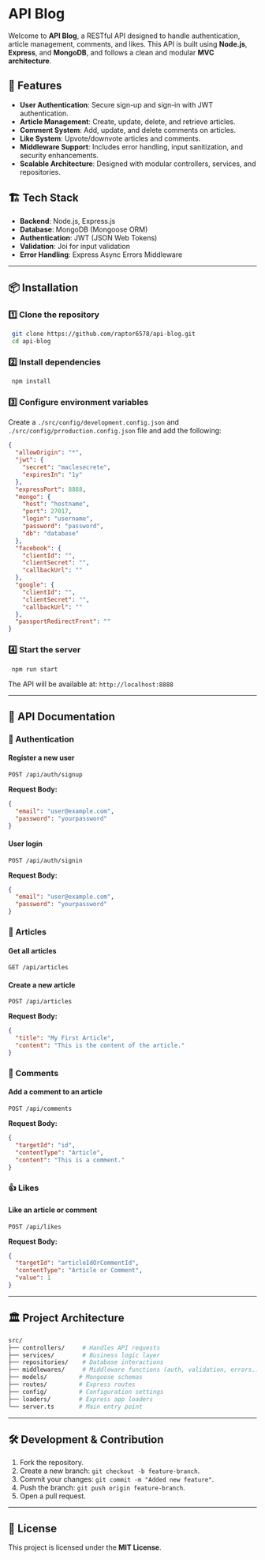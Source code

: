 # API Blog

Welcome to **API Blog**, a RESTful API designed to handle authentication, article management, comments, and likes. This API is built using **Node.js**, **Express**, and **MongoDB**, and follows a clean and modular **MVC architecture**.

## 🚀 Features
- **User Authentication**: Secure sign-up and sign-in with JWT authentication.
- **Article Management**: Create, update, delete, and retrieve articles.
- **Comment System**: Add, update, and delete comments on articles.
- **Like System**: Upvote/downvote articles and comments.
- **Middleware Support**: Includes error handling, input sanitization, and security enhancements.
- **Scalable Architecture**: Designed with modular controllers, services, and repositories.

## 🏗️ Tech Stack
- **Backend**: Node.js, Express.js
- **Database**: MongoDB (Mongoose ORM)
- **Authentication**: JWT (JSON Web Tokens)
- **Validation**: Joi for input validation
- **Error Handling**: Express Async Errors Middleware

---

## 📦 Installation

### 1️⃣ Clone the repository
```bash
 git clone https://github.com/raptor6578/api-blog.git
 cd api-blog
```

### 2️⃣ Install dependencies
```bash
 npm install
```

### 3️⃣ Configure environment variables
Create a `./src/config/development.config.json` and `./src/config/prroduction.config.json` file and add the following:
```json
{
  "allowOrigin": "*",
  "jwt": {
    "secret": "maclesecrete",
    "expiresIn": "1y"
  },
  "expressPort": 8888,
  "mongo": {
    "host": "hostname",
    "port": 27017,
    "login": "username",
    "password": "password",
    "db": "database"
  },
  "facebook": {
    "clientId": "",
    "clientSecret": "",
    "callbackUrl": ""
  },
  "google": {
    "clientId": "",
    "clientSecret": "",
    "callbackUrl": ""
  },
  "passportRedirectFront": ""
}
```

### 4️⃣ Start the server
```bash
 npm run start
```
The API will be available at: `http://localhost:8888`

---

## 📖 API Documentation
### 🔐 Authentication
#### Register a new user
```http
POST /api/auth/signup
```
**Request Body:**
```json
{
  "email": "user@example.com",
  "password": "yourpassword"
}
```

#### User login
```http
POST /api/auth/signin
```
**Request Body:**
```json
{
  "email": "user@example.com",
  "password": "yourpassword"
}
```

### 📝 Articles
#### Get all articles
```http
GET /api/articles
```

#### Create a new article
```http
POST /api/articles
```
**Request Body:**
```json
{
  "title": "My First Article",
  "content": "This is the content of the article."
}
```

### 💬 Comments
#### Add a comment to an article
```http
POST /api/comments
```
**Request Body:**
```json
{
  "targetId": "id",
  "contentType": "Article",
  "content": "This is a comment."
}
```

### 👍 Likes
#### Like an article or comment
```http
POST /api/likes
```
**Request Body:**
```json
{
  "targetId": "articleIdOrCommentId",
  "contentType": "Article or Comment",
  "value": 1
}
```

---

## 🏛️ Project Architecture
```bash
src/
├── controllers/     # Handles API requests
├── services/        # Business logic layer
├── repositories/    # Database interactions
├── middlewares/     # Middleware functions (auth, validation, errors...)
├── models/         # Mongoose schemas
├── routes/         # Express routes
├── config/         # Configuration settings
├── loaders/        # Express app loaders
└── server.ts       # Main entry point
```

---

## 🛠️ Development & Contribution
1. Fork the repository.
2. Create a new branch: `git checkout -b feature-branch`.
3. Commit your changes: `git commit -m "Added new feature"`.
4. Push the branch: `git push origin feature-branch`.
5. Open a pull request.

---

## 📜 License
This project is licensed under the **MIT License**.

